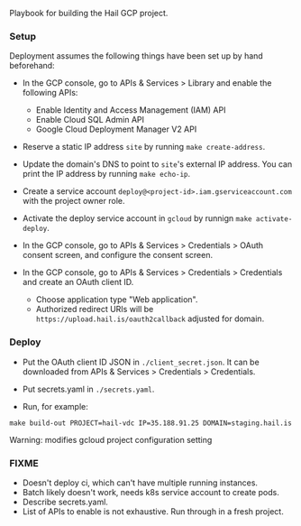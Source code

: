 Playbook for building the Hail GCP project.

### Setup

Deployment assumes the following things have been set up by hand
beforehand:

 - In the GCP console, go to APIs & Services > Library and enable the
   following APIs:

   - Enable Identity and Access Management (IAM) API
   - Enable Cloud SQL Admin API
   - Google Cloud Deployment Manager V2 API

 - Reserve a static IP address `site` by running `make create-address`.

 - Update the domain's DNS to point to `site`'s external IP address.
   You can print the IP address by running `make echo-ip`.

 - Create a service account
   `deploy@<project-id>.iam.gserviceaccount.com` with the project
   owner role.

 - Activate the deploy service account in `gcloud` by runnign `make
   activate-deploy`.

 - In the GCP console, go to APIs & Services > Credentials > OAuth
   consent screen, and configure the consent screen.

 - In the GCP console, go to APIs & Services > Credentials >
   Credentials and create an OAuth client ID.

   - Choose application type "Web application".
   - Authorized redirect URIs will be
     `https://upload.hail.is/oauth2callback` adjusted for domain.

### Deploy

 - Put the OAuth client ID JSON in `./client_secret.json`.  It can be
   downloaded from APIs & Services > Credentials > Credentials.

 - Put secrets.yaml in `./secrets.yaml`.

 - Run, for example:

```
make build-out PROJECT=hail-vdc IP=35.188.91.25 DOMAIN=staging.hail.is
```

   Warning: modifies gcloud project configuration setting

### FIXME

 - Doesn't deploy ci, which can't have multiple running instances.
 - Batch likely doesn't work, needs k8s service account to create pods.
 - Describe secrets.yaml.
 - List of APIs to enable is not exhaustive.  Run through in a fresh
   project.
